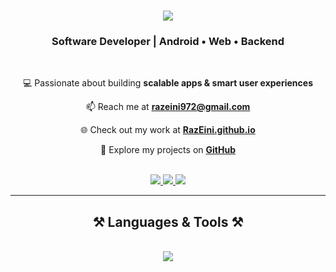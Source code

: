 <h1 align="center">
  <img src="https://readme-typing-svg.herokuapp.com/?font=Righteous&size=35&center=true&vCenter=true&width=500&height=70&duration=4000&lines=Hi+There!+👋;+I'm+Raz+Eini!;" />
</h1>

<h3 align="center">Software Developer | Android • Web • Backend</h3>

<br/>

<div align="center">

💻 Passionate about building **scalable apps & smart user experiences**

📫 Reach me at **[razeini972@gmail.com](mailto:razeini972@gmail.com)**  

🌐 Check out my work at **[RazEini.github.io](https://RazEini.github.io)**  

📂 Explore my projects on **[GitHub](https://github.com/RazEini)**  

</div>

<br/>

<div align="center"> 
  <a href="mailto:razeini972@gmail.com">
    <img src="https://img.shields.io/badge/Email-333333?style=for-the-badge&logo=gmail&logoColor=red" />
  </a>
  <a href="https://RazEini.github.io" target="_blank">
     <img src="https://img.shields.io/badge/Portfolio-FF5722?style=for-the-badge&logo=google-chrome&logoColor=white" />
  </a>
  <a href="https://github.com/RazEini" target="_blank">
     <img src="https://img.shields.io/badge/GitHub-100000?style=for-the-badge&logo=github&logoColor=white" />
  </a>
</div>

<hr/>

<h2 align="center">⚒️ Languages & Tools ⚒️</h2>
<br/>
<div align="center">
    <img src="https://skillicons.dev/icons?i=html,css,javascript,python,java,kotlin,cs,github,vscode,androidstudio" /><br>
</div>
